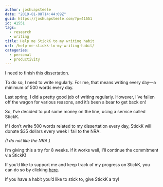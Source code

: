 ```yaml
---
author: joshuapsteele
date: "2019-01-08T14:44:09Z"
guid: https://joshuapsteele.com/?p=41551
id: 41551
tags:
  - research
  - writing
title: Help me StickK to my writing habit
url: /help-me-stickk-to-my-writing-habit/
categories:
  - personal
  - productivity
---
```


I need to finish [this dissertation](https://joshuapsteele.com/heres-the-elevator-pitch-for-my-dissertation-proposal-scriptural-but-not-religious/).

To do so, I need to write regularly. For me, that means writing every day—a minimum of 500 words every day.

Last spring, I did a pretty good job of writing regularly. However, I’ve fallen off the wagon for various reasons, and it’s been a bear to get back on!

So, I’ve decided to put some money on the line, using a service called StickK.

If I don’t write 500 words related to my dissertation every day, StickK will donate $35 dollars every week I fail to the NRA.

*(I do not like the NRA.)*

I’m giving this a try for 8 weeks. If it works well, I’ll continue the commitment via StickK!

If you’d like to support me and keep track of my progress on StickK, you can do so by clicking [here](https://stik.to/r2N).

If you have a habit you’d like to stick to, give StickK a try!